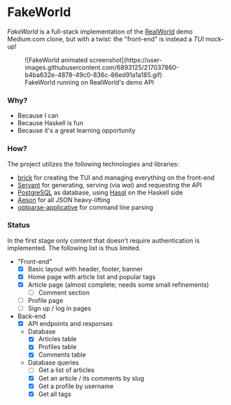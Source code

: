 # FakeWorld #

_FakeWorld_ is a full-stack implementation of the
[RealWorld](https://github.com/gothinkster/realworld) demo Medium.com
clone, but with a twist: the "front-end" is instead a _TUI_ mock-up!

<figure>
    ![FakeWorld animated screenshot](https://user-images.githubusercontent.com/6893125/217037860-b4ba632e-4878-49c0-836c-86ed91a1a185.gif)
    <figcaption>FakeWorld running on RealWorld's demo API</figcaption>
</figure>

### Why? ###

- Because I can
- Because Haskell is fun
- Because it's a great learning opportunity

### How? ###

The project utilizes the following technologies and libraries:

- [brick](https://github.com/jtdaugherty/brick/) for creating the TUI
  and managing everything on the front-end
- [Servant](https://github.com/haskell-servant/servant) for
  generating, serving (via _wai_) and requesting the API
- [PostgreSQL](https://www.postgresql.org/) as database, using
  [Hasql](https://github.com/nikita-volkov/hasql/) on the Haskell side
- [Aeson](https://github.com/haskell/aeson/) for all JSON heavy-lifting
- [optparse-applicative](https://github.com/pcapriotti/optparse-applicative)
  for command line parsing

### Status ###

In the first stage only content that doesn't require authentication is implemented. The following list is thus limited.

- "Front-end"
  - [x] Basic layout with header, footer, banner
  - [x] Home page with article list and popular tags
  - [x] Article page (almost complete; needs some small refinements)
    - [ ] Comment section
  - [ ] Profile page
  - [ ] Sign up / log in pages

- Back-end
  - [x] API endpoints and responses
  - Database
    - [x] Articles table
    - [x] Profiles table
    - [x] Comments table
  - Database queries
    - [ ] Get a list of articles
    - [x] Get an article / its comments by slug
    - [x] Get a profile by username
    - [x] Get all tags
